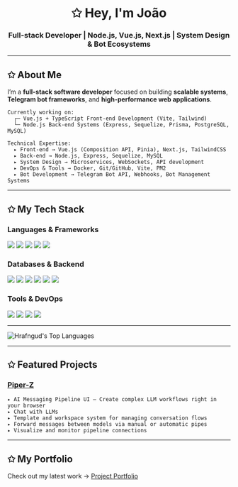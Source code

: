 
<h1 align="center">✩ Hey, I'm João</h1>
<h3 align="center">Full-stack Developer | Node.js, Vue.js, Next.js | System Design & Bot Ecosystems</h3>

---

## ✩ About Me  
I’m a **full-stack software developer** focused on building **scalable systems**, **Telegram bot frameworks**, and **high-performance web applications**.

```
Currently working on:
  ┌─ Vue.js + TypeScript Front-end Development (Vite, Tailwind)
  └─ Node.js Back-end Systems (Express, Sequelize, Prisma, PostgreSQL, MySQL)
```

```
Technical Expertise:
  ▸ Front-end → Vue.js (Composition API, Pinia), Next.js, TailwindCSS
  ▸ Back-end → Node.js, Express, Sequelize, MySQL
  ▸ System Design → Microservices, WebSockets, API development
  ▸ DevOps & Tools → Docker, Git/GitHub, Vite, PM2
  ▸ Bot Development → Telegram Bot API, Webhooks, Bot Management Systems
```

---

## ✩ My Tech Stack  

### Languages & Frameworks
<p align="left">
  <img src="https://img.shields.io/badge/Node.js-43853D?style=for-the-badge&logo=node.js&logoColor=white" />
  <img src="https://img.shields.io/badge/Vue.js-35495E?style=for-the-badge&logo=vue.js&logoColor=4FC08D" />
  <img src="https://img.shields.io/badge/Next.js-000000?style=for-the-badge&logo=next.js&logoColor=white" />
  <img src="https://img.shields.io/badge/TypeScript-3178C6?style=for-the-badge&logo=typescript&logoColor=white" />
  <img src="https://img.shields.io/badge/TailwindCSS-38B2AC?style=for-the-badge&logo=tailwind-css&logoColor=white" />
</p>

### Databases & Backend
<p align="left">
  <img src="https://img.shields.io/badge/MySQL-4479A1?style=for-the-badge&logo=mysql&logoColor=white" />
  <img src="https://img.shields.io/badge/PostgreSQL-336791?style=for-the-badge&logo=postgresql&logoColor=white" />
  <img src="https://img.shields.io/badge/MongoDB-47A248?style=for-the-badge&logo=mongodb&logoColor=white" />
  <img src="https://img.shields.io/badge/Prisma-2D3748?style=for-the-badge&logo=prisma&logoColor=white" />
  <img src="https://img.shields.io/badge/Sequelize-52B0E7?style=for-the-badge&logo=sequelize&logoColor=white" />
  <img src="https://img.shields.io/badge/Express.js-000000?style=for-the-badge&logo=express&logoColor=white" />
</p>

### Tools & DevOps
<p align="left">
  <img src="https://img.shields.io/badge/Docker-2496ED?style=for-the-badge&logo=docker&logoColor=white" />
  <img src="https://img.shields.io/badge/GitHub-181717?style=for-the-badge&logo=github&logoColor=white" />
  <img src="https://img.shields.io/badge/Vite-646CFF?style=for-the-badge&logo=vite&logoColor=white" />
  <img src="https://img.shields.io/badge/PM2-2B037A?style=for-the-badge&logo=pm2&logoColor=white" />
</p>

---

![Hrafngud's Top Languages](https://github-readme-stats.vercel.app/api/top-langs/?username=Hrafngud&theme=vue-dark&show_icons=true&hide_border=true&layout=compact)

---

## ✩ Featured Projects  

### [Piper-Z](https://piper-z.vercel.app/)  
```
▸ AI Messaging Pipeline UI — Create complex LLM workflows right in your browser
▸ Chat with LLMs
▸ Template and workspace system for managing conversation flows
▸ Forward messages between models via manual or automatic pipes
▸ Visualize and monitor pipeline connections
```

---

## ✩ My Portfolio  
Check out my latest work → [Project Portfolio](https://project-portifolio-v3-2.vercel.app/)
